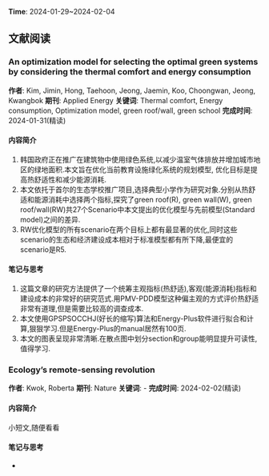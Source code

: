 **Time**: 2024-01-29~2024-02-04
## 文献阅读
### An optimization model for selecting the optimal green systems by considering the thermal comfort and energy consumption
**作者**: Kim, Jimin, Hong, Taehoon, Jeong, Jaemin, Koo, Choongwan, Jeong, Kwangbok
**期刊**: Applied Energy
**关键词**: Thermal comfort, Energy consumption, Optimization model, green roof/wall, green school
**完成时间**: 2024-01-31(精读)
#### 内容简介
1. 韩国政府正在推广在建筑物中使用绿色系统,以减少温室气体排放并增加城市地区的绿地面积.本文旨在优化当前教育设施绿化系统的规划模型, 优化目标是提高热舒适性和减少能源消耗.
2. 本文依托于首尔的生态学校推广项目,选择典型小学作为研究对象.分别从热舒适和能源消耗中选择两个指标,探究了green roof(R), green wall(W), green roof/wall(RW)共27个Scenario中本文提出的优化模型与先前模型(Standard model)之间的差异.
3. RW优化模型的所有scenario在两个目标上都有最显著的优化,同时这些scenario的生态和经济建设成本相对于标准模型都有所下降,最便宜的scenario是R5.
#### 笔记与思考
1. 这篇文章的研究方法提供了一个统筹主观指标(热舒适),客观(能源消耗)指标和建设成本的非常好的研究范式.用PMV-PDD模型这种偏主观的方式评价热舒适非常有道理,但是需要比较高的调查成本.
2. 本文使用GPSPSOCCHJ(好长的缩写)算法和Energy-Plus软件进行拟合和计算,狠狠学习.但是Energy-Plus的manual居然有100页.
3. 本文的图表呈现非常清晰.在散点图中划分section和group能明显提升可读性,值得学习.

### Ecology’s remote-sensing revolution
**作者**: Kwok, Roberta
**期刊**: Nature
**关键词**: -
**完成时间**: 2024-02-02(精读)
#### 内容简介
小短文,随便看看
#### 笔记与思考
-

